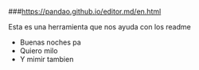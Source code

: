 ###https://pandao.github.io/editor.md/en.html

Esta es una herramienta que nos ayuda con los readme


* Buenas noches pa
* Quiero milo 
* Y mimir tambien